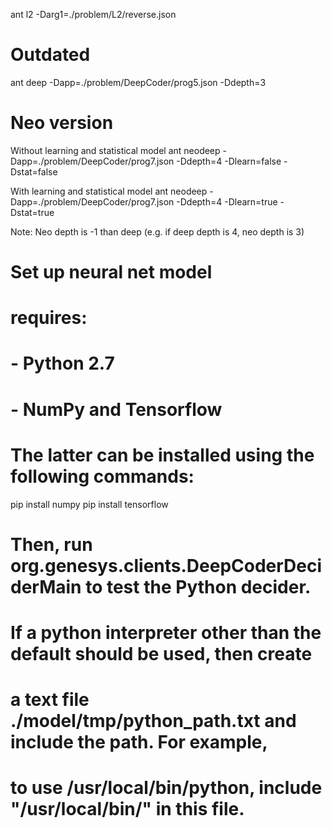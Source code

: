 ant l2 -Darg1=./problem/L2/reverse.json

# Outdated
ant deep -Dapp=./problem/DeepCoder/prog5.json -Ddepth=3

# Neo version
Without learning and statistical model
ant neodeep -Dapp=./problem/DeepCoder/prog7.json -Ddepth=4 -Dlearn=false -Dstat=false

With learning and statistical model
ant neodeep -Dapp=./problem/DeepCoder/prog7.json -Ddepth=4 -Dlearn=true -Dstat=true

Note: Neo depth is -1 than deep (e.g. if deep depth is 4, neo depth is 3)

# Set up neural net model
#
# requires:
# - Python 2.7
# - NumPy and Tensorflow
#
# The latter can be installed using the following commands:

pip install numpy
pip install tensorflow

# Then, run org.genesys.clients.DeepCoderDeciderMain to test the Python decider.
#
# If a python interpreter other than the default should be used, then create
# a text file ./model/tmp/python_path.txt and include the path. For example,
# to use /usr/local/bin/python, include "/usr/local/bin/" in this file.
